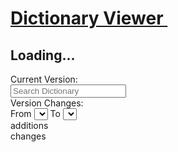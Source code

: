 <h1 id="dictionary-viewer" class="no-auto-render">
    <span class="header-badge custom-badge">
        <i class="fa fa-sitemap"></i>
    </span>
    <a class="header-text-link" href="#dictionary-viewer" title="Click on this header and copy URL to link to this section.">
        Dictionary Viewer&nbsp;<i class="icon-share-1"></i>
    </a>
</h1>
<div data-ng-app="DocsDictionaryViewerApp" data-ng-controller="DictionaryViewerCtrl as DictionaryViewCtrl" class="full-width-content dictionary-viewer-main">
    <h2 class="loading-app" data-ng-if="!  DictionaryViewCtrl.latestDictionaryVersion"><i class="animate-spin icon-spinner"></i> Loading...</h2>
    <div data-ng-show="DictionaryViewCtrl.latestDictionaryVersion" ng-cloak>
        <div class="dictionary-header">
            <div class="col-md-9 current-version-label">
                Current Version: <span data-ng-bind="DictionaryViewCtrl.latestDictionaryVersion"></span>
            </div>
            <div class="form-group col-md-3">
                <input class="form-control" type="search" role="search" placeholder="Search Dictionary" data-ng-model="DictionaryViewCtrl.searchQuery">
            </div>
        </div>
        <div class="dictionary-viewer-controls">
            <div class="form-group col-md-12 version-select-container">
                <div class="version-label">
                    Version Changes:
                </div>
                 <div class="version-selector-container">
                    <label for="version-from">From</label>
                    <select class="form-control version-selector"
                            id="version-from"
                            data-ng-options="viewType for viewType in DictionaryViewCtrl.getDictionaryVersionList()"
                            data-ng-model="DictionaryViewCtrl.versionRange.from"
                            data-ng-change="DictionaryViewCtrl.setDictionaryVersionFilterRange(DictionaryViewCtrl.versionRange.from, DictionaryViewCtrl.versionRange.to)">
                    </select>
                    <label for="version-to"> To </label>
                    <select class="form-control version-selector"
                            id="version-to"
                            data-ng-options="viewType for viewType in DictionaryViewCtrl.getDictionaryVersionList()"
                            data-ng-model="DictionaryViewCtrl.versionRange.to"
                            data-ng-change="DictionaryViewCtrl.setDictionaryVersionFilterRange(DictionaryViewCtrl.versionRange.from, DictionaryViewCtrl.versionRange.to)">
                    </select>
                </div>
            </div>
                    <div class="col-md-3 changes-container">
                        <div class="pill addition"><i class="fa fa-plus"></i> <span data-ng-bind="DictionaryViewCtrl.fieldsAddedCount"></span> additions</div>
                        <div class="pill change"><i class="fa fa-exchange"></i> <span data-ng-bind="DictionaryViewCtrl.fieldsChangedCount"></span> changes</div>
                </div>
            </div>
        <div>
                <dictionary-viewer
                            class="dictionary-viewer-content"
                            data-base-dictionary-url="{{DictionaryViewCtrl.baseDictionaryURL}}"
                        data-template-url="{{DictionaryViewCtrl.baseDictionaryURL}}/dictionary"
                            data-show-header-nav="false"
                            data-hide-graph-legend="false"
                            data-search-query="DictionaryViewCtrl.searchQuery"
                           >
                </dictionary-viewer>
    </div>
</div>
